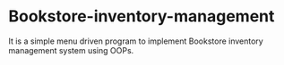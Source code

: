 # Bookstore-inventory-management
It is a simple menu driven program to implement Bookstore inventory management system using OOPs.
